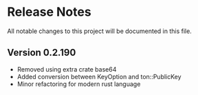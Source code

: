 # Release Notes

All notable changes to this project will be documented in this file.

## Version 0.2.190

- Removed using extra crate base64
- Added conversion between KeyOption and ton::PublicKey
- Minor refactoring for modern rust language
